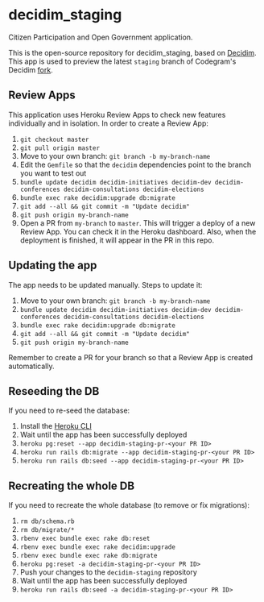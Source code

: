 # decidim_staging

Citizen Participation and Open Government application.

This is the open-source repository for decidim_staging, based on [Decidim](https://github.com/decidim/decidim). This app is used to preview the latest `staging` branch of Codegram's Decidim [fork](https://github.com/codegram/decidim/tree/staging).

## Review Apps

This application uses Heroku Review Apps to check new features individually and in isolation. In order to create a Review App:

1. `git checkout master`
1. `git pull origin master`
1. Move to your own branch: `git branch -b my-branch-name`
1. Edit the `Gemfile` so that the `decidim` dependencies point to the branch you want to test out
1. `bundle update decidim decidim-initiatives decidim-dev decidim-conferences decidim-consultations decidim-elections`
1. `bundle exec rake decidim:upgrade db:migrate`
1. `git add --all && git commit -m "Update decidim"`
1. `git push origin my-branch-name`
1. Open a PR from `my-branch` to `master`. This will trigger a deploy of a new Review App. You can check it in the Heroku dashboard. Also, when the deployment is finished, it will appear in the PR in this repo.

## Updating the app
The app needs to be updated manually. Steps to update it:

1. Move to your own branch: `git branch -b my-branch-name`
1. `bundle update decidim decidim-initiatives decidim-dev decidim-conferences decidim-consultations decidim-elections`
1. `bundle exec rake decidim:upgrade db:migrate`
1. `git add --all && git commit -m "Update decidim"`
1. `git push origin my-branch-name`

Remember to create a PR for your branch so that a Review App is created automatically.

## Reseeding the DB

If you need to re-seed the database:

1. Install the [Heroku CLI](https://devcenter.heroku.com/articles/heroku-cli#download-and-install)
1. Wait until the app has been successfully deployed
1. `heroku pg:reset --app decidim-staging-pr-<your PR ID>`
1. `heroku run rails db:migrate --app decidim-staging-pr-<your PR ID>`
1. `heroku run rails db:seed --app decidim-staging-pr-<your PR ID>`

## Recreating the whole DB

If you need to recreate the whole database (to remove or fix migrations):

1. `rm db/schema.rb`
1. `rm db/migrate/*`
1. `rbenv exec bundle exec rake db:reset`
1. `rbenv exec bundle exec rake decidim:upgrade`
1. `rbenv exec bundle exec rake db:migrate`
1. `heroku pg:reset -a decidim-staging-pr-<your PR ID>`
1. Push your changes to the `decidim-staging` repository
1. Wait until the app has been successfully deployed
1. `heroku run rails db:seed -a decidim-staging-pr-<your PR ID>`
